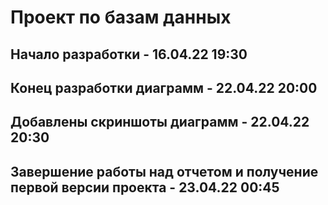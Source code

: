 # Проект по базам данных

## Начало разработки - 16.04.22 19:30

## Конец разработки диаграмм - 22.04.22 20:00

## Добавлены скриншоты диаграмм - 22.04.22 20:30

## Завершение работы над отчетом и получение первой версии проекта - 23.04.22 00:45
